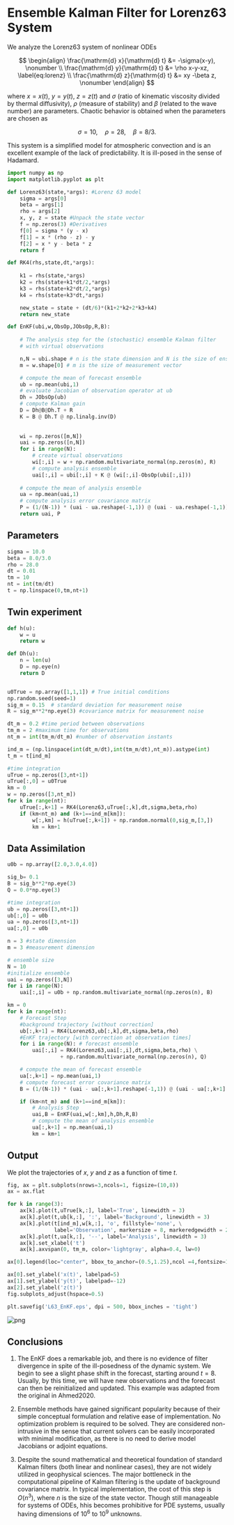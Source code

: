 # Ensemble Kalman Filter for Lorenz63 System

We analyze the Lorenz63 system of nonlinear ODEs

$$
\begin{align}
	 \frac{\mathrm{d} x}{\mathrm{d} t} &= -\sigma(x-y), \nonumber  \\
	\frac{\mathrm{d} y}{\mathrm{d} t}  &= \rho x-y-xz,  \label{eq:lorenz} \\
	\frac{\mathrm{d} z}{\mathrm{d} t}  &= xy -\beta z,   \nonumber
\end{align}
$$


where $x=x(t),$ $y=y(t)$, $z=z(t)$ and $\sigma$ (ratio of kinematic viscosity divided by thermal diffusivity),
$\rho$ (measure of stability) and  $\beta$ (related to the wave number) are parameters. Chaotic behavior is obtained when the parameters are chosen as

$$
  \sigma = 10,\quad \rho=28,\quad \beta = 8/3.
$$

This system is a simplified model for atmospheric convection and is an excellent example of the lack of predictability. It is ill-posed  in the sense of Hadamard.


```python
import numpy as np
import matplotlib.pyplot as plt

def Lorenz63(state,*args): #Lorenz 63 model
    sigma = args[0]
    beta = args[1]
    rho = args[2]
    x, y, z = state #Unpack the state vector
    f = np.zeros(3) #Derivatives
    f[0] = sigma * (y - x)
    f[1] = x * (rho - z) - y
    f[2] = x * y - beta * z
    return f 

def RK4(rhs,state,dt,*args):
    
    k1 = rhs(state,*args)
    k2 = rhs(state+k1*dt/2,*args)
    k3 = rhs(state+k2*dt/2,*args)
    k4 = rhs(state+k3*dt,*args)

    new_state = state + (dt/6)*(k1+2*k2+2*k3+k4)
    return new_state

def EnKF(ubi,w,ObsOp,JObsOp,R,B):
    
    # The analysis step for the (stochastic) ensemble Kalman filter 
    # with virtual observations

    n,N = ubi.shape # n is the state dimension and N is the size of ensemble
    m = w.shape[0] # m is the size of measurement vector

    # compute the mean of forecast ensemble
    ub = np.mean(ubi,1)    
    # evaluate Jacobian of observation operator at ub
    Dh = JObsOp(ub)
    # compute Kalman gain
    D = Dh@B@Dh.T + R
    K = B @ Dh.T @ np.linalg.inv(D)
        
    
    wi = np.zeros([m,N])
    uai = np.zeros([n,N])
    for i in range(N):
        # create virtual observations
        wi[:,i] = w + np.random.multivariate_normal(np.zeros(m), R)
        # compute analysis ensemble
        uai[:,i] = ubi[:,i] + K @ (wi[:,i]-ObsOp(ubi[:,i]))
        
    # compute the mean of analysis ensemble
    ua = np.mean(uai,1)    
    # compute analysis error covariance matrix
    P = (1/(N-1)) * (uai - ua.reshape(-1,1)) @ (uai - ua.reshape(-1,1)).T
    return uai, P
```

## Parameters


```python
sigma = 10.0     
beta = 8.0/3.0
rho = 28.0     
dt = 0.01
tm = 10
nt = int(tm/dt)
t = np.linspace(0,tm,nt+1)
```

## Twin experiment


```python
def h(u):
    w = u
    return w

def Dh(u):
    n = len(u)
    D = np.eye(n)
    return D


u0True = np.array([1,1,1]) # True initial conditions
np.random.seed(seed=1)
sig_m = 0.15  # standard deviation for measurement noise
R = sig_m**2*np.eye(3) #covariance matrix for measurement noise

dt_m = 0.2 #time period between observations
tm_m = 2 #maximum time for observations
nt_m = int(tm_m/dt_m) #number of observation instants

ind_m = (np.linspace(int(dt_m/dt),int(tm_m/dt),nt_m)).astype(int)
t_m = t[ind_m]

#time integration
uTrue = np.zeros([3,nt+1])
uTrue[:,0] = u0True
km = 0
w = np.zeros([3,nt_m])
for k in range(nt):
    uTrue[:,k+1] = RK4(Lorenz63,uTrue[:,k],dt,sigma,beta,rho)
    if (km<nt_m) and (k+1==ind_m[km]):
        w[:,km] = h(uTrue[:,k+1]) + np.random.normal(0,sig_m,[3,])
        km = km+1
```

## Data Assimilation


```python
u0b = np.array([2.0,3.0,4.0])

sig_b= 0.1
B = sig_b**2*np.eye(3)
Q = 0.0*np.eye(3)

#time integration
ub = np.zeros([3,nt+1])
ub[:,0] = u0b
ua = np.zeros([3,nt+1])
ua[:,0] = u0b

n = 3 #state dimension
m = 3 #measurement dimension

# ensemble size 
N = 10
#initialize ensemble
uai = np.zeros([3,N])
for i in range(N):
    uai[:,i] = u0b + np.random.multivariate_normal(np.zeros(n), B)

km = 0
for k in range(nt):
    # Forecast Step
    #background trajectory [without correction]
    ub[:,k+1] = RK4(Lorenz63,ub[:,k],dt,sigma,beta,rho) 
    #EnKF trajectory [with correction at observation times]
    for i in range(N): # forecast ensemble
        uai[:,i] = RK4(Lorenz63,uai[:,i],dt,sigma,beta,rho) \
                 + np.random.multivariate_normal(np.zeros(n), Q)

    # compute the mean of forecast ensemble
    ua[:,k+1] = np.mean(uai,1)
    # compute forecast error covariance matrix
    B = (1/(N-1)) * (uai - ua[:,k+1].reshape(-1,1)) @ (uai - ua[:,k+1].reshape(-1,1)).T

    if (km<nt_m) and (k+1==ind_m[km]):
        # Analysis Step
        uai,B = EnKF(uai,w[:,km],h,Dh,R,B)
        # compute the mean of analysis ensemble
        ua[:,k+1] = np.mean(uai,1)    
        km = km+1
```

## Output

We plot the trajectories of $x,$ $y$ and $z$ as a function of time $t.$


```python
fig, ax = plt.subplots(nrows=3,ncols=1, figsize=(10,8))
ax = ax.flat

for k in range(3):
    ax[k].plot(t,uTrue[k,:], label='True', linewidth = 3)
    ax[k].plot(t,ub[k,:], ':', label='Background', linewidth = 3)
    ax[k].plot(t[ind_m],w[k,:], 'o', fillstyle='none', \
               label='Observation', markersize = 8, markeredgewidth = 2)
    ax[k].plot(t,ua[k,:], '--', label='Analysis', linewidth = 3)
    ax[k].set_xlabel('t')
    ax[k].axvspan(0, tm_m, color='lightgray', alpha=0.4, lw=0)

ax[0].legend(loc="center", bbox_to_anchor=(0.5,1.25),ncol =4,fontsize=15)

ax[0].set_ylabel('x(t)', labelpad=5)
ax[1].set_ylabel('y(t)', labelpad=-12)
ax[2].set_ylabel('z(t)')
fig.subplots_adjust(hspace=0.5)

plt.savefig('L63_EnKF.eps', dpi = 500, bbox_inches = 'tight')
```


    
![png](output_9_0.png)
    


## Conclusions

1. The EnKF does a remarkable job, and there is no evidence of filter divergence in spite of the ill-posedness of the dynamic system. We begin to see a slight phase shift in the forecast, starting around $t=8.$ Usually, by this time, we will have new observations and the forecast can then be reinitialized and updated.  This example was adapted from the original in Ahmed2020.

2. Ensemble methods have gained significant popularity because of their simple conceptual formulation and relative ease of implementation. No optimization problem is required to be solved. They are considered non-intrusive in the sense that current solvers can be easily incorporated with minimal modification, as there is no need to derive model Jacobians or adjoint equations.

3. Despite the sound mathematical and theoretical foundation of standard Kalman filters (both linear and nonlinear cases), they are not widely utilized in geophysical sciences. The major bottleneck in the computational pipeline of Kalman filtering is the update of background covariance matrix. In typical implementation, the cost of this step is $O(n^3),$ where $n$ is the size of the state vector. Though still manageable for systems of ODEs, hhis becomes prohibitive for PDE systems, usually having dimensions of $10^6$ to $10^9$ unknowns.


```python

```
